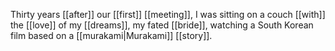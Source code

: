 Thirty years [[after]] our [[first]] [[meeting]], I was sitting on a couch [[with]] the [[love]] of my [[dreams]], my fated [[bride]], watching a South Korean film based on a [[murakami|Murakami]] [[story]].